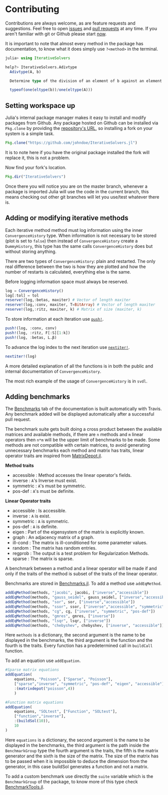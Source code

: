 # Contributing

Contributions are always welcome, as are feature requests and suggestions. Feel
free to open [issues](https://help.github.com/articles/creating-an-issue/) and [pull requests](https://help.github.com/articles/creating-a-pull-request/) at any time. If you aren't familiar with git or Github please start [now](https://help.github.com/articles/good-resources-for-learning-git-and-github/).

It is important to note that almost every method in the package has documentation,
to know what it does simply use `?<method>` in the terminal.

```julia
julia> using IterativeSolvers

help?> IterativeSolvers.Adivtype
  Adivtype(A, b)

  Determine type of the division of an element of b against an element of A:

  typeof(one(eltype(b))/one(eltype(A)))
```

## Setting workspace up

Julia's internal package manager makes it easy to install and modify packages
from Github. Any package hosted on Github can be installed via `Pkg.clone` by
providing the [repository's URL](https://help.github.com/articles/which-remote-url-should-i-use/), so installing a fork on your system is a simple task.

```julia
Pkg.clone("https://github.com/johndoe/IterativeSolvers.jl")
```

It is to note here if you have the original package installed the fork will
replace it, this is not a problem.

Now find your fork's location.

```julia
Pkg.dir("IterativeSolvers")
```

Once there you will notice you are on the master branch, whenever a package is
imported Julia will use the code in the current branch, this means checking out
other git branches will let you use/test whatever there is.

## Adding or modifying iterative methods

Each iterative method method must log information using the inner `ConvergenceHistory`
type. When information is not necessary to be stored (plot is set to `false`) then
instead of `ConvergenceHistory` create a `DummyHistory`, this type has the same
calls `ConvergenceHistory` does but without storing anything.

There are two types of `ConvergenceHistory`: plain and restarted. The only real
difference between the two is how they are plotted and how the number of restarts
is calculated, everything else is the same.

Before logging information space must always be reserved.

```julia
log = ConvergenceHistory()
log[:tol] = tol
reserve!(log,:betas, maxiter) # Vector of length maxiter
reserve!(log,:conv, maxiter, T=BitArray) # Vector of length maxiter
reserve!(log,:ritz, maxiter, k) # Matrix of size (maxiter, k)
```

To store information at each iteration use [`push!`](@ref).

```julia
push!(log, :conv, conv)
push!(log, :ritz, F[:S][1:k])
push!(log, :betas, L.β)
```

To advance the log index to the next iteration use [`nextiter!`](@ref).

```julia
nextiter!(log)
```

A more detailed explanation of all the functions is in both the public and internal
documentation of `ConvergenceHistory`.

The most rich example of the usage of `ConvergenceHistory` is in `svdl`.


## Adding benchmarks

The [Benchmarks](@ref) tab of the documentation is built automatically with Travis.
Any benchmark added will be displayed automatically after a successful pull request.

The benchmark suite gets built doing a cross product between the available matrices
and available methods, if there are `n` methods and `m` linear operators then `n*m` will be
the upper limit of benchmarks to be made. Some methods are not compatible with certain
matrices, to avoid generating unnecessary benchmarks each method and matrix has
traits, linear operator traits are inspired from [MatrixDepot.jl](http://matrixdepotjl.readthedocs.io/en/latest/properties.html).

**Method traits**

* accessible : Method accesses the linear operator's fields.
* inverse    : `A`'s Inverse must exist.
* symmetric  : `A`'s must be symmetric.
* pos-def    : `A`'s must be definite.

**Linear Operator traits**

* accessible : Is accessible.
* inverse    : `A` is exist.
* symmetric  : `A` is symmetric.
* pos-def    : `A` is definite.
* eigen      : Part of the eigensystem of the matrix is explicitly known.
* graph      : An adjacency matrix of a graph.
* ill-cond   : The matrix is ill-conditioned for some parameter values.
* random     : The matrix has random entries.
* regprob    : The output is a test problem for Regularization Methods.
* sparse     : The matrix is sparse.

A benchmark between a method and a linear operator will be made if and only if
the traits of the method is subset of the traits of the linear operator.

Benchmarks are stored in [Benchmarks.jl](https://github.com/JuliaLang/IterativeSolvers.jl/tree/master/benchmark/Benchmarks.jl).
To add a method use `addEqMethod`.

```julia
addEqMethod(methods, "jacobi", jacobi, ["inverse","accessible"])
addEqMethod(methods, "gauss_seidel", gauss_seidel, ["inverse","accessible"])
addEqMethod(methods, "sor", sor, ["inverse","accessible"])
addEqMethod(methods, "ssor", ssor, ["inverse","accessible", "symmetric"])
addEqMethod(methods, "cg", cg, ["inverse", "symmetric", "pos-def"])
addEqMethod(methods, "gmres", gmres, ["inverse"])
addEqMethod(methods, "lsqr", lsqr, ["inverse"])
addEqMethod(methods, "chebyshev", chebyshev, ["inverse", "accessible"])
```

Here `methods` is a dictionary, the second argument is the name to be displayed in
the benchmarks, the third argument is the function and the fourth is the traits.
Every function has a predetermined call in `buildCall` function.

To add an equation use `addEquation`.

```julia
#Sparse matrix equations
addEquation(
    equations, "Poisson", ["Sparse", "Poisson"],
    ["sparse","inverse", "symmetric", "pos-def", "eigen", "accessible"],
    :(matrixdepot("poisson",4))
    )

#Function matrix equations
addEquation(
    equations, "SOLtest", ["Function", "SOLtest"],
    ["function","inverse"],
    :(buildSol(10)),
    10
)
```

Here `equations` is a dictionary, the second argument is the name to be displayed in
the benchmarks, the third argument is the path inside the `BenchmarkGroup` type
the fourth argument is the traits, the fifth is the matrix generator and
the sixth is the size of the matrix. The size of the matrix has to be passed when
it is impossible to deduce the dimension from the generator, in this case buildSol
generates a function and not a matrix.

To add a custom benchmark use directly the `suite` variable which is the `BenchmarkGroup`
of the package, to know more of this type check [BenchmarkTools.jl](https://github.com/JuliaCI/BenchmarkTools.jl).
